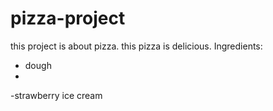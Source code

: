 # pizza-project
this project is about pizza. this pizza is delicious.
Ingredients:
- dough
- 
-strawberry ice cream
